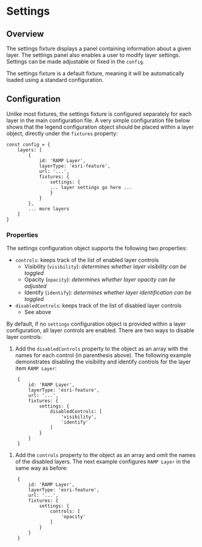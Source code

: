 # Settings

## Overview

The settings fixture displays a panel containing information about a given layer. The settings panel also enables a user to modify layer settings. Settings can be made adjustable or fixed in the `config`. 

The settings fixture is a default fixture, meaning it will be automatically loaded using a standard configuration.


## Configuration
Unlike most fixtures, the settings fixture is configured separately for each layer in the main configuration file. A very simple configuration file below shows that the legend configuration object should be placed within a layer object, directly under the `fixtures` property:

```text
const config = {
    layers: [ 
        {
            id: 'RAMP Layer',
            layerType: 'esri-feature',
            url: '...',
            fixtures: {
                settings: { 
                ... layer settings go here ...
                }
            }
        },
        ... more layers
    ]
}
```

### Properties

The settings configuration object supports the following two properties:

- `controls`: keeps track of the list of enabled layer controls
    - Visibility (`visibility`): *determines whether layer visibility can be toggled*
    - Opacity (`opacity`): *determines whether layer opacity can be adjusted*
    - Identify (`identify`): *determines whether layer identification can be toggled*
- `disabledControls`: keeps track of the list of disabled layer controls
    - See above

By default, if no `settings` configuration object is provided within a layer configuration, all layer controls are enabled. There are two ways to disable layer controls: 
1. Add the `disabledControls` property to the object as an array with the names for each control (in parenthesis above). The following example demonstrates disabling the visibility and identify controls for the layer item `RAMP Layer`:

```
    {
        id: 'RAMP Layer',
        layerType: 'esri-feature',
        url: '...',
        fixtures: {
            settings: { 
                disabledControls: [
                    'visibility',
                    'identify'
                ]
            }
        }
    }
```
        
1. Add the `controls` property to the object as an array and omit the names of the disabled layers. The next example configures `RAMP Layer`  in the same way as before:

```
    {
        id: 'RAMP Layer',
        layerType: 'esri-feature',
        url: '...',
        fixtures: {
            settings: { 
                controls: [
                    'opacity'
                ]
            }
        }
    }
```